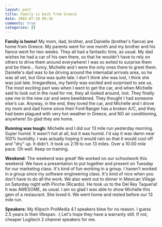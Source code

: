 ```yaml
---
layout: post
title: Family is back from Greece
date: 2003-07-28 09:36
comments: true
categories: []
---
```

<b>Family is home!</b>
My mom, dad, brother, and Danielle (brother's fiance) are home from Greece. My parents went for one month and my brother and his fiance went for two weeks. They all had a fantastic time, as usual. My dad wishes he had a car of his own there, so that he wouldn't have to rely on others to drive them around everywhere! I was so exited to surprise them and be there... funny, Michelle and I were the only ones there to greet them. Danielle's dad was to be driving around the internatial arrivals area, so he was all set, but Gina was quite late. I don't think she was lost, I think she was just late. Irregardless, my family was excited and surprised to see us. The most exciting part was when I went to get the car, and when Michelle said to look out in the road for me, they all looked around, lost. They finally saw me in the new car and were bewildered. They thought I had someone else's car. Anyway, in the end, they loved the car, and Michelle and I drove my mom and dad home since their Ford Ranger has a broken A/C, and they had been plagued with very hot weather in Greece, and NO air conditioning, anywhere! So glad they are home.

<b>Running was tough:</b>
Michelle and I did our 13 mile run yesterday morning. Super humid. It wasn't hot at all, but it was humid. I'd say it was damn near 100% humidity. I was actually hoping it would rain so that it would cool off and "dry" up. It didn't. It took us 2:19 to run 13 miles. Over a 10:00 mile pace. Oh well. Keep on training.

<b>Weekend:</b>
The weekend was great! We worked on our schoolwork this weekend. We have a presentation to put together and present on Tuesday for our marketing class. It's kind of fun working in a group. I haven't worked in a group since my software engineering class. It's kind of nice when you don't have to do all the work. We also went out to dinner in Mexican Village on Saturday night with Pinche (Ricardo). He took us to the Del Rey Taqueria! It was AWESOME, as usual. I am so glad I was able to show Michelle this gem of a restaurant. She loved it. We went home and rested before our 13 mile run.

<b>Speakers:</b>
My Klipsch ProMedia 4.1 speakers blew for no reason. I guess 2.5 years is their lifespan. :( Let's hope they have a warranty still. If not, cheaper Logitech 2 channel speakers for me.
